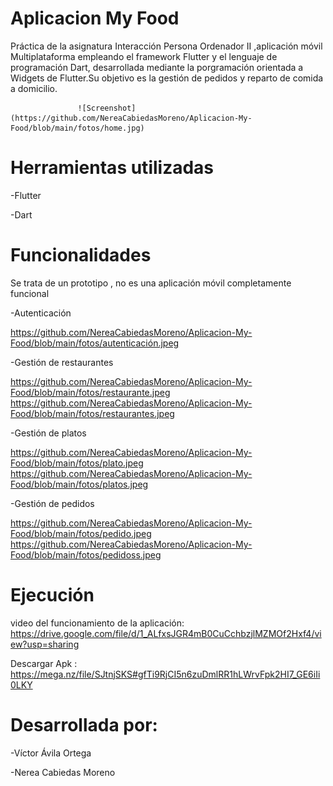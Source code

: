 # Aplicacion My Food

Práctica de la asignatura Interacción Persona Ordenador II ,aplicación móvil Multiplataforma empleando el framework Flutter y el lenguaje de programación Dart, desarrollada mediante la porgramación orientada a Widgets de Flutter.Su objetivo es la gestión de pedidos y reparto de comida a domicilio.

                   ![Screenshot](https://github.com/NereaCabiedasMoreno/Aplicacion-My-Food/blob/main/fotos/home.jpg)



# Herramientas utilizadas

-Flutter

-Dart

# Funcionalidades

Se trata de un prototipo , no es una aplicación móvil completamente funcional

-Autenticación

https://github.com/NereaCabiedasMoreno/Aplicacion-My-Food/blob/main/fotos/autenticación.jpeg

-Gestión de restaurantes

https://github.com/NereaCabiedasMoreno/Aplicacion-My-Food/blob/main/fotos/restaurante.jpeg
https://github.com/NereaCabiedasMoreno/Aplicacion-My-Food/blob/main/fotos/restaurantes.jpeg

-Gestión de platos

https://github.com/NereaCabiedasMoreno/Aplicacion-My-Food/blob/main/fotos/plato.jpeg
https://github.com/NereaCabiedasMoreno/Aplicacion-My-Food/blob/main/fotos/platos.jpeg

-Gestión de pedidos

https://github.com/NereaCabiedasMoreno/Aplicacion-My-Food/blob/main/fotos/pedido.jpeg
https://github.com/NereaCabiedasMoreno/Aplicacion-My-Food/blob/main/fotos/pedidoss.jpeg

# Ejecución 

video del funcionamiento de la aplicación: https://drive.google.com/file/d/1_ALfxsJGR4mB0CuCchbzjlMZMOf2Hxf4/view?usp=sharing

Descargar Apk : https://mega.nz/file/SJtnjSKS#gfTi9RjCI5n6zuDmlRR1hLWrvFpk2HI7_GE6iIi0LKY


# Desarrollada por:

-Víctor Ávila Ortega

-Nerea Cabiedas Moreno

